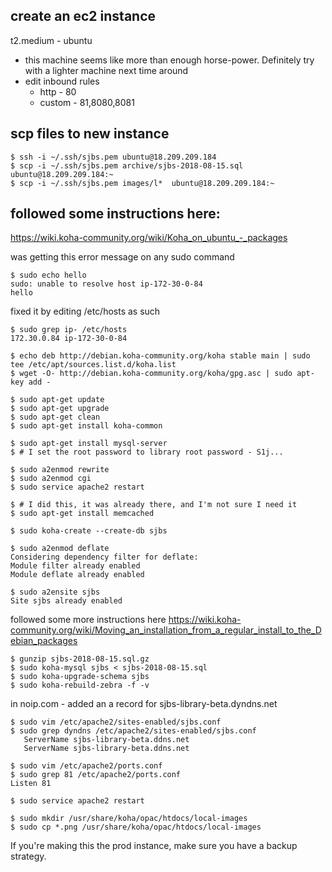 ## create an ec2 instance
t2.medium - ubuntu
 * this machine seems like more than enough horse-power.  Definitely try with a lighter machine next time around
 * edit inbound rules
   * http - 80
   * custom - 81,8080,8081

## scp files to new instance
```
$ ssh -i ~/.ssh/sjbs.pem ubuntu@18.209.209.184
$ scp -i ~/.ssh/sjbs.pem archive/sjbs-2018-08-15.sql ubuntu@18.209.209.184:~
$ scp -i ~/.ssh/sjbs.pem images/l*  ubuntu@18.209.209.184:~
```

## followed some instructions here:
https://wiki.koha-community.org/wiki/Koha_on_ubuntu_-_packages

was getting this error message on any sudo command

```
$ sudo echo hello
sudo: unable to resolve host ip-172-30-0-84
hello
```

fixed it by editing /etc/hosts as such

```
$ sudo grep ip- /etc/hosts
172.30.0.84 ip-172-30-0-84

$ echo deb http://debian.koha-community.org/koha stable main | sudo tee /etc/apt/sources.list.d/koha.list
$ wget -O- http://debian.koha-community.org/koha/gpg.asc | sudo apt-key add -

$ sudo apt-get update
$ sudo apt-get upgrade
$ sudo apt-get clean
$ sudo apt-get install koha-common

$ sudo apt-get install mysql-server 
$ # I set the root password to library root password - S1j...

$ sudo a2enmod rewrite
$ sudo a2enmod cgi
$ sudo service apache2 restart

$ # I did this, it was already there, and I'm not sure I need it
$ sudo apt-get install memcached

$ sudo koha-create --create-db sjbs

$ sudo a2enmod deflate
Considering dependency filter for deflate:
Module filter already enabled
Module deflate already enabled

$ sudo a2ensite sjbs
Site sjbs already enabled
```

followed some more instructions here
https://wiki.koha-community.org/wiki/Moving_an_installation_from_a_regular_install_to_the_Debian_packages

```
$ gunzip sjbs-2018-08-15.sql.gz
$ sudo koha-mysql sjbs < sjbs-2018-08-15.sql
$ sudo koha-upgrade-schema sjbs
$ sudo koha-rebuild-zebra -f -v
```

in noip.com - added an a record for sjbs-library-beta.dyndns.net

```
$ sudo vim /etc/apache2/sites-enabled/sjbs.conf
$ sudo grep dyndns /etc/apache2/sites-enabled/sjbs.conf 
   ServerName sjbs-library-beta.ddns.net
   ServerName sjbs-library-beta.ddns.net

$ sudo vim /etc/apache2/ports.conf
$ sudo grep 81 /etc/apache2/ports.conf
Listen 81

$ sudo service apache2 restart

$ sudo mkdir /usr/share/koha/opac/htdocs/local-images
$ sudo cp *.png /usr/share/koha/opac/htdocs/local-images
```

If you're making this the prod instance, make sure you have a backup strategy.
